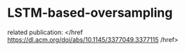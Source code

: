 # LSTM-based-oversampling

related publication:
</href https://dl.acm.org/doi/abs/10.1145/3377049.3377115 /href> 
